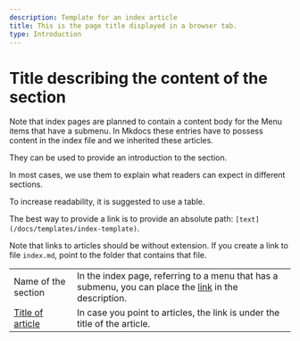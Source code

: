 ```yaml
---
description: Template for an index article
title: This is the page title displayed in a browser tab.
type: Introduction
---
```


# Title describing the content of the section

Note that index pages are planned to contain a content body for the Menu items that have a submenu. In Mkdocs these entries have to possess content in the index file and we inherited these articles.

They can be used to provide an introduction to the section.

In most cases, we use them to explain what readers can expect in different sections.

To increase readability, it is suggested to use a table.

The best way to provide a link is to provide an absolute path: `[text](/docs/templates/index-template)`.

Note that links to articles should be without extension.
If you create a link to file `index.md`, point to the folder that contains that file.



|         |                                                                                          |
|:-------|:------------------------------------------------------------------------------------------|
|Name of the section | In the index page, referring to a menu that has a submenu, you can place the [link](/docs/templates/index-template) in the description. |
|[Title of article](/docs/templates/index-template)| In case you point to articles, the link is under the title of the article.|


